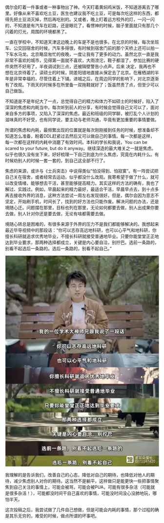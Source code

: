 偶尔会盯着一件事或者一种事物出了神。今天盯着黄焖鸡米饭，不知道游离去了哪里。好像从来不喜欢吃土豆，医生也建议我不吃土豆，可是每次吃这样的东西，都得先把土豆消灭掉，然后再吃别的。又或者，晚上盯着远方校外的灯，一闪一闪的，不知道是有汽车在赶路，还是眼花了，看愣神的时候，脑子里面就只有那几个闪着的灯光，周围的环境都黑了。

一直在学校中，不知道天津这边晚上的车是不是也很多。在北京的时候，每次坐班车、公交回宿舍的时候，汽车多得很，有时候到宿舍门前的那个天桥上还可以拍一下车水马龙。北京略显匆忙的夜晚，一度让我有了更多的动力。虽然北京一直是我非常不喜欢的城市，见得第一面就不喜欢，大雨滂沱，鞋子都湿了，参加比赛的硬件突然不好用了，半夜调试到三点，还被隔壁警告小点声。后来 决定，我再也不想在北京待着了。读硕士的时候，阴差阳错地直接从保定去了北京。在雁栖湖的半年是非常幸福的，尽管住着上下铺。进城之后，在周边同学的影响下，对北京逐渐有了改观。下雨天的时候多在所里备一双拖鞋就好了；饭虽然贵了点，但至少可以自己做饭。

不知道是不是年纪大了一点，总觉得自己的精力和体力不如硕士的时候好，陷入了深深的焦虑和内耗当中。每次听到前人的分享，有时候会觉得自己又可以了，面对来自多方的事项，又陷入了深深的焦虑。最近和班级的同学聊，被打乱个人计划的滋味真的不好受，也有同学说，要主动与老师沟通，毕竟有更加重要的事情要做。

所谓的焦虑和内耗，最频繁出现的位置就是每次刚刚接到任务的时候，想准备却不知道怎么准备，盼着DDL赶紧过去然后又可以做自己的事情。每一次都是这样，每一次都在这样的内耗中消磨了有效时间。本科的学长和我说，You can be scared to your future, but do it anyway。继续深造的最大难关之一就是焦虑。似乎也很久没有坐下来，好好梳理一下自己到底为什么焦虑，究竟在内耗什么。有时候劝别人的时候一套一套的，到自己这全部不行了。

焦虑的来源，或许与《士兵突击》中说得类似“怕没得到、怕寂寞”。有一阵尝试把自己关在宿舍，或者经常去运动，似乎都没什么改观。我寄希望于做了什么，就可以改变情绪，能够想去干活，甚至能够提高精力。其实这样的方法的确有，我也了解过、实践过。例如，早晨起来的精力最好，最适合干活，早晨早点去，到十点多再去接收外界的消息，这种方法尝试一周左右发现很好。但是，偶尔会因为意志不坚定，开始刷手机，时间长了，找到的好方法也只能作废。解决问题的办法，还是境随心迁。问题摆在那里，目标也列在那里，无论如何都要去做，别人出成果你要去做，别人针对你还是要去做，无论有啥都需要去做。

境随心转总是困难的，有很多来源于外界的压力不是我们都能够解决的。我想起来最近毕导视频中的那段话：“你可以志存高远地科研，也可以心平气和地科研，你擅长科研就追求优秀地毕业，不擅长科研就接受普通地毕业。只要你能堂堂正正地达到毕业要求，那两种选择都成立，关键是内心要自洽，别拧巴。选前一条路的，别看不起选后一条路的。选后一条路的，别看不起自己。”

![](./figs/2023-11-05/bi_dao_phd.png)

我理解的是告诉我们，改善自己的心态，降低对自己的期待，也降低对他人的期待，减少焦虑别人对你的期待。这当然不是躺平，这样做只是能更快一些把事情聚焦到自己关注的事情上，可能会被骂，可能会被PUA，可能有很多杂活（可能就是很多杂活！），可能都没时间干自己喜欢的事情，可能没时间没心没肺地玩，哪怕半天。

这次投稿之后，我尝试做了几件自己想做，但是可能会内耗的事情，那个过程的确是其乐无穷的，难受的时候，做点所谓的坏事吧。